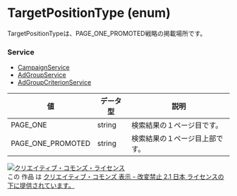 # TargetPositionType (enum)
TargetPositionTypeは、PAGE_ONE_PROMOTED戦略の掲載場所です。
### Service
+ [CampaignService](../services/CampaignService.md)
+ [AdGroupService](../services/AdGroupService.md)
+ [AdGroupCriterionService](../services/AdGroupCriterionService.md)

| 値 | データ型 | 説明 | 
|---|---|---|
| PAGE_ONE| string| 検索結果の１ページ目です。 |
| PAGE_ONE_PROMOTED| string| 検索結果の１ページ目上部です。 |
<a rel="license" href="http://creativecommons.org/licenses/by-nd/2.1/jp/"><img alt="クリエイティブ・コモンズ・ライセンス" style="border-width:0" src="https://i.creativecommons.org/l/by-nd/2.1/jp/88x31.png" /></a><br />この 作品 は <a rel="license" href="http://creativecommons.org/licenses/by-nd/2.1/jp/">クリエイティブ・コモンズ 表示 - 改変禁止 2.1 日本 ライセンスの下に提供されています。</a>
